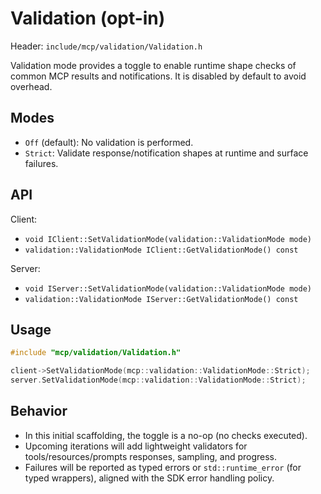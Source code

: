 <!--
==========================================================================================================
SPDX-License-Identifier: MIT
Copyright (c) 2025 Vinny Parla
File: docs/api/validation.md
Purpose: Opt-in schema validation (Off/Strict) for Client/Server
==========================================================================================================
-->
# Validation (opt-in)

Header: `include/mcp/validation/Validation.h`

Validation mode provides a toggle to enable runtime shape checks of common MCP results and notifications. It is disabled by default to avoid overhead.

## Modes
- `Off` (default): No validation is performed.
- `Strict`: Validate response/notification shapes at runtime and surface failures.

## API

Client:
- `void IClient::SetValidationMode(validation::ValidationMode mode)`
- `validation::ValidationMode IClient::GetValidationMode() const`

Server:
- `void IServer::SetValidationMode(validation::ValidationMode mode)`
- `validation::ValidationMode IServer::GetValidationMode() const`

## Usage

```cpp
#include "mcp/validation/Validation.h"

client->SetValidationMode(mcp::validation::ValidationMode::Strict);
server.SetValidationMode(mcp::validation::ValidationMode::Strict);
```

## Behavior
- In this initial scaffolding, the toggle is a no-op (no checks executed).
- Upcoming iterations will add lightweight validators for tools/resources/prompts responses, sampling, and progress.
- Failures will be reported as typed errors or `std::runtime_error` (for typed wrappers), aligned with the SDK error handling policy.

